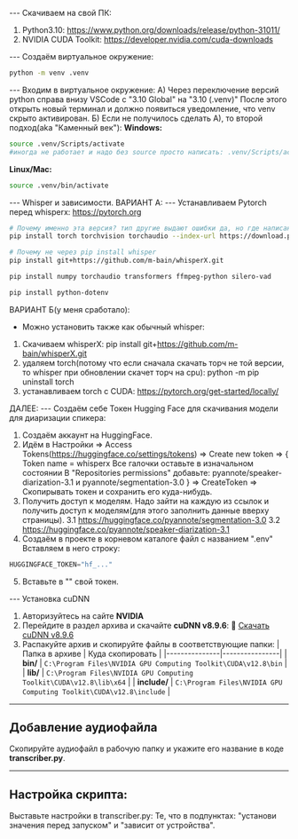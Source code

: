 

--- Скачиваем на свой ПК:
1. Python3.10: https://www.python.org/downloads/release/python-31011/
2. NVIDIA CUDA Toolkit: https://developer.nvidia.com/cuda-downloads


--- Создаём виртуальное окружение:
```sh
python -m venv .venv
```


--- Входим в виртуальное окружение:
А) Через переключение версий python справа внизу VSCode с "3.10 Global" на "3.10 (.venv)"
После этого открыть новый терминал и должно появиться уведомление, что venv скрыто активирован.
Б) Если не получилось сделать А), то второй подход(aka "Каменный век"):
**Windows:**
```sh
source .venv/Scripts/activate
#иногда не работает и надо без source просто написать: .venv/Scripts/activate
```
**Linux/Mac:**
```sh
source .venv/bin/activate
```


--- Whisper и зависимости.
ВАРИАНТ А:
--- Устанавливаем Pytorch перед whisperx: https://pytorch.org
```sh
# Почему именно эта версия? тип другие выдают ошибки да, но где написанно что эта окажется норм? как нагуглил?
pip install torch torchvision torchaudio --index-url https://download.pytorch.org/whl/cu121  # Для GPU
```
```sh
# Почему не через pip install whisper
pip install git+https://github.com/m-bain/whisperX.git
```
```sh
pip install numpy torchaudio transformers ffmpeg-python silero-vad
```
```sh
pip install python-dotenv
```
ВАРИАНТ Б(у меня сработало):
- Можно установить также как обычный whisper:
1. Скачиваем whisperX:  pip install git+https://github.com/m-bain/whisperX.git
2. удаляем torch(потому что если сначала скачать торч не той версии, то whisper при обновлении скачет торч на cpu):   python -m pip uninstall torch
3. устанавливаем torch с CUDA:   https://pytorch.org/get-started/locally/


ДАЛЕЕ:
--- Создаём себе Токен Hugging Face для скачивания модели для диаризации спикера:
1. Создаём аккаунт на HuggingFace.
2. Идём в Настройки => Access Tokens(https://huggingface.co/settings/tokens) => Create new token =>
{
Token name = whisperx
Все галочки оставьте в изначальном состоянии
В "Repositories permissions" добавьте: pyannote/speaker-diarization-3.1 и pyannote/segmentation-3.0
}
=> CreateToken => Скопирывать токен и сохранить его куда-нибудь.
3. Получить доступ к моделям. Надо зайти на каждую из ссылок и получить доступ к моделям(для этого заполнить данные вверху страницы).
3.1 https://huggingface.co/pyannote/segmentation-3.0
3.2 https://huggingface.co/pyannote/speaker-diarization-3.1
4. Создаём в проекте в корневом каталоге файл с названием ".env"
Вставляем в него строку:
```python
HUGGINGFACE_TOKEN="hf_..."
```
5. Вставьте в "" свой токен.



--- Установка cuDNN
1. Авторизуйтесь на сайте **NVIDIA**
2. Перейдите в раздел архива и скачайте **cuDNN v8.9.6**:
   🔗 [Скачать cuDNN v8.9.6](https://developer.nvidia.com/rdp/cudnn-archive)
3. Распакуйте архив и скопируйте файлы в соответствующие папки:
| Папка в архиве | Куда скопировать |
|---------------|----------------|
| **bin/** | `C:\Program Files\NVIDIA GPU Computing Toolkit\CUDA\v12.8\bin` |
| **lib/** | `C:\Program Files\NVIDIA GPU Computing Toolkit\CUDA\v12.8\lib\x64` |
| **include/** | `C:\Program Files\NVIDIA GPU Computing Toolkit\CUDA\v12.8\include` |





---

## Добавление аудиофайла
Скопируйте аудиофайл в рабочую папку и укажите его название в коде **transcriber.py**.

---

## Настройка скрипта:
Выставьте настройки в transcriber.py:
Те, что в подпунктах: "установи значения перед запуском" и "зависит от устройства".